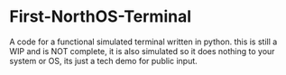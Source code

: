 # First-NorthOS-Terminal
A code for a functional simulated terminal written in python.
this is still a WIP and is NOT complete, it is also simulated so it does nothing to your system or OS, its just a tech demo for public input.
